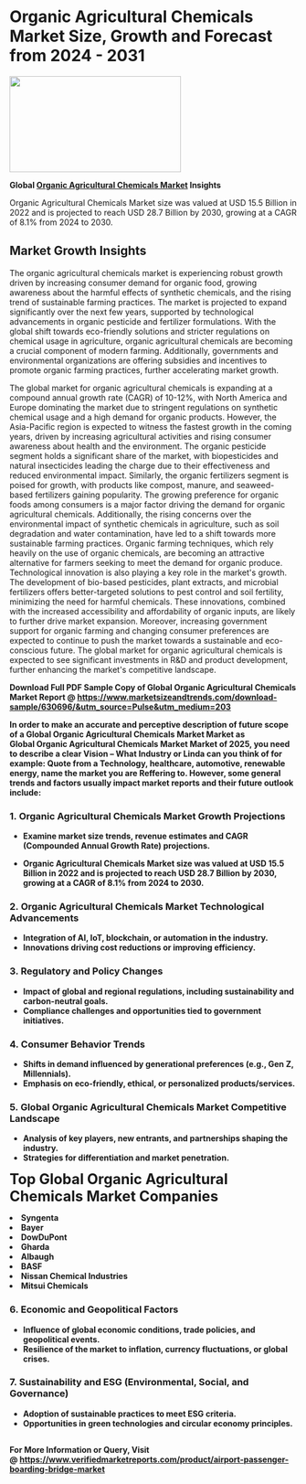 <H1>Organic Agricultural Chemicals Market Size, Growth and Forecast from 2024 - 2031</H1><img class="aligncenter size-medium wp-image-584254" src="https://thirdeyenews.in/wp-content/uploads/2024/09/Global-Market-Research-300x168.jpeg" alt="" width="300" height="168" /><p><strong>Global&nbsp;<a href="https://www.marketsizeandtrends.com/download-sample/630696/&amp;utm_source=Pulse&amp;utm_medium=203">Organic Agricultural Chemicals Market</a> Insights</strong></p><p>Organic Agricultural Chemicals Market size was valued at USD 15.5 Billion in 2022 and is projected to reach USD 28.7 Billion by 2030, growing at a CAGR of 8.1% from 2024 to 2030.</p><p><h2>Market Growth Insights</h2> <p>The organic agricultural chemicals market is experiencing robust growth driven by increasing consumer demand for organic food, growing awareness about the harmful effects of synthetic chemicals, and the rising trend of sustainable farming practices. The market is projected to expand significantly over the next few years, supported by technological advancements in organic pesticide and fertilizer formulations. With the global shift towards eco-friendly solutions and stricter regulations on chemical usage in agriculture, organic agricultural chemicals are becoming a crucial component of modern farming. Additionally, governments and environmental organizations are offering subsidies and incentives to promote organic farming practices, further accelerating market growth.</p> <p><strong></strong></p> <p>The global market for organic agricultural chemicals is expanding at a compound annual growth rate (CAGR) of 10-12%, with North America and Europe dominating the market due to stringent regulations on synthetic chemical usage and a high demand for organic products. However, the Asia-Pacific region is expected to witness the fastest growth in the coming years, driven by increasing agricultural activities and rising consumer awareness about health and the environment. The organic pesticide segment holds a significant share of the market, with biopesticides and natural insecticides leading the charge due to their effectiveness and reduced environmental impact. Similarly, the organic fertilizers segment is poised for growth, with products like compost, manure, and seaweed-based fertilizers gaining popularity. The growing preference for organic foods among consumers is a major factor driving the demand for organic agricultural chemicals. Additionally, the rising concerns over the environmental impact of synthetic chemicals in agriculture, such as soil degradation and water contamination, have led to a shift towards more sustainable farming practices. Organic farming techniques, which rely heavily on the use of organic chemicals, are becoming an attractive alternative for farmers seeking to meet the demand for organic produce. Technological innovation is also playing a key role in the market's growth. The development of bio-based pesticides, plant extracts, and microbial fertilizers offers better-targeted solutions to pest control and soil fertility, minimizing the need for harmful chemicals. These innovations, combined with the increased accessibility and affordability of organic inputs, are likely to further drive market expansion. Moreover, increasing government support for organic farming and changing consumer preferences are expected to continue to push the market towards a sustainable and eco-conscious future. The global market for organic agricultural chemicals is expected to see significant investments in R&D and product development, further enhancing the market's competitive landscape. <p><strong></p><p><span class=""><strong>Download Full PDF Sample Copy of Global Organic Agricultural Chemicals Market Report</strong> @ <a href="https://www.marketsizeandtrends.com/download-sample/630696/&amp;utm_source=Pulse&amp;utm_medium=203" target="_blank">https://www.marketsizeandtrends.com/download-sample/630696/&amp;utm_source=Pulse&amp;utm_medium=203</a></span></p><p>In order to make an accurate and perceptive description of future scope of a Global&nbsp;Organic Agricultural Chemicals Market Market as Global&nbsp;Organic Agricultural Chemicals Market Market of 2025, you need to describe a clear Vision &ndash; What Industry or Linda can you think of for example: Quote from a Technology, healthcare, automotive, renewable energy, name the market you are Reffering to. However, some general trends and factors usually impact market reports and their future outlook include:</p><h3>1.&nbsp;<strong>Organic Agricultural Chemicals Market Growth Projections</strong></h3><ul><li>Examine market size trends, revenue estimates and CAGR (Compounded Annual Growth Rate) projections.</li><li><p>Organic Agricultural Chemicals Market size was valued at USD 15.5 Billion in 2022 and is projected to reach USD 28.7 Billion by 2030, growing at a CAGR of 8.1% from 2024 to 2030.</p></li></ul><h3>2.&nbsp;<strong>Organic Agricultural Chemicals Market Technological Advancements</strong></h3><ul><li>Integration of AI, IoT, blockchain, or automation in the industry.</li><li>Innovations driving cost reductions or improving efficiency.</li></ul><h3>3.&nbsp;<strong>Regulatory and Policy Changes</strong></h3><ul><li>Impact of global and regional regulations, including sustainability and carbon-neutral goals.</li><li>Compliance challenges and opportunities tied to government initiatives.</li></ul><h3>4.&nbsp;<strong>Consumer Behavior Trends</strong></h3><ul><li>Shifts in demand influenced by generational preferences (e.g., Gen Z, Millennials).</li><li>Emphasis on eco-friendly, ethical, or personalized products/services.</li></ul><h3>5.&nbsp;<strong>Global Organic Agricultural Chemicals Market Competitive Landscape</strong></h3><ul><li>Analysis of key players, new entrants, and partnerships shaping the industry.</li><li>Strategies for differentiation and market penetration.</li></ul><p data-pm-slice="1 1 []"><span style="color: inherit; font-family: inherit; font-size: 25px;">Top Global Organic Agricultural Chemicals Market Companies</span></p><div class="" data-test-id=""><p><li>Syngenta</li><li> Bayer</li><li> DowDuPont</li><li> Gharda</li><li> Albaugh</li><li> BASF</li><li> Nissan Chemical Industries</li><li> Mitsui Chemicals</li></p></div><h3>6.&nbsp;<strong>Economic and Geopolitical Factors</strong></h3><ul><li>Influence of global economic conditions, trade policies, and geopolitical events.</li><li>Resilience of the market to inflation, currency fluctuations, or global crises.</li></ul><h3>7.&nbsp;<strong>Sustainability and ESG (Environmental, Social, and Governance)</strong></h3><ul><li>Adoption of sustainable practices to meet ESG criteria.</li><li>Opportunities in green technologies and circular economy principles.</li></ul><h2><strong style="font-size: 14px;">For More Information or Query, Visit @&nbsp;</strong><a style="background-color: #ffffff; font-size: 14px;" href="https://www.marketsizeandtrends.com/report/organic-agricultural-chemicals-market/" target="_blank">https://www.verifiedmarketreports.com/product/airport-passenger-boarding-bridge-market</a></h2>

